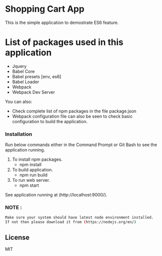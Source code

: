 # Shopping Cart App

This is the simple application to demostrate ES6 feature.

# List of packages used in this application

  - Jquery
  - Babel Core
  - Babel presets [env, es6]
  - Babel Loader
  - Webpack
  - Webpack Dev Server

You can also:
  - Check complete list of npm packages in the file package.json
  - Webpack configuration file can also be seen to check basic configuration to build the application.

### Installation

Run below commands either in the Command Prompt or Git Bash to see the application running.

1. To install npm packages.
    - npm install
2. To build application.
    - npm run build
2. To run web server.
    - npm start

See application running at (http://localhost:9000/).

### NOTE :

```sh
Make sure your system should have latest node environment installed.
If not then please download it from (https://nodejs.org/en/)
```

License
----

MIT